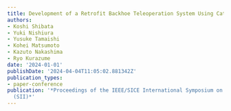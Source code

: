 ```yaml
---
title: Development of a Retrofit Backhoe Teleoperation System Using Cat Command
authors:
- Koshi Shibata
- Yuki Nishiura
- Yusuke Tamaishi
- Kohei Matsumoto
- Kazuto Nakashima
- Ryo Kurazume
date: '2024-01-01'
publishDate: '2024-04-04T11:05:02.881342Z'
publication_types:
- paper-conference
publication: '*Proceedings of the IEEE/SICE International Symposium on System Integration
  (SII)*'
---
```

